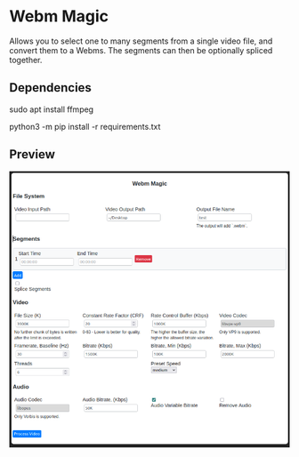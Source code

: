 # Webm Magic

Allows you to select one to many segments from a single video file, and convert them to a Webms. The segments can then be optionally spliced together.


## Dependencies

sudo apt install ffmpeg

python3 -m pip install -r requirements.txt

## Preview

![preview](preview.png)